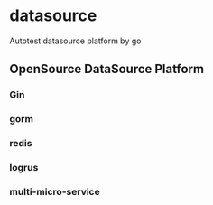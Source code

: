 # datasource
Autotest datasource platform by go


## OpenSource DataSource Platform


### Gin


### gorm


### redis


### logrus


### multi-micro-service


